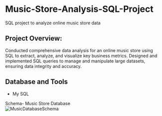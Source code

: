 # Music-Store-Analysis-SQL-Project
SQL project to analyze online music store data
## Project Overview:
Conducted comprehensive data analysis for an online music store using SQL to extract, analyze, and visualize key business metrics.
Designed and implemented SQL queries to manage and manipulate large datasets, ensuring data integrity and accuracy.
## Database and Tools
* My SQL

Schema- Music Store Database  
![MusicDatabaseSchema](https://user-images.githubusercontent.com/112153548/213707717-bfc9f479-52d9-407b-99e1-e94db7ae10a3.png)
